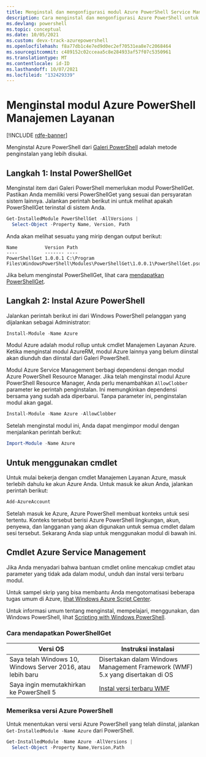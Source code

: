 ```yaml
---
title: Menginstal dan mengonfigurasi modul Azure PowerShell Service Management | Microsoft Docs
description: Cara menginstal dan mengonfigurasi Azure PowerShell untuk penggunaan pertama.
ms.devlang: powershell
ms.topic: conceptual
ms.date: 10/05/2021
ms.custom: devx-track-azurepowershell
ms.openlocfilehash: f8a77db1c4e7ed9d0ec2ef70531ea8e7c2068464
ms.sourcegitcommit: c489152c02cceaa5c8e284933af57f07c5350961
ms.translationtype: MT
ms.contentlocale: id-ID
ms.lasthandoff: 10/07/2021
ms.locfileid: "132429339"
---
```

# <a name="installing-the-azure-powershell-service-management-module"></a>Menginstal modul Azure PowerShell Manajemen Layanan

[!INCLUDE [rdfe-banner](../../includes/rdfe-banner.md)]

Menginstal Azure PowerShell dari [Galeri PowerShell](https://www.powershellgallery.com/) adalah metode penginstalan yang lebih disukai.

## <a name="step-1-install-powershellget"></a>Langkah 1: Instal PowerShellGet

Menginstal item dari Galeri PowerShell memerlukan modul PowerShellGet. Pastikan Anda memiliki versi PowerShellGet yang sesuai dan persyaratan sistem lainnya. Jalankan perintah berikut ini untuk melihat apakah PowerShellGet terinstal di sistem Anda.

```powershell
Get-InstalledModule PowerShellGet -AllVersions |
  Select-Object -Property Name, Version, Path
```

Anda akan melihat sesuatu yang mirip dengan output berikut:

```Output
Name          Version Path
----          ------- ----
PowerShellGet 1.0.0.1 C:\Program Files\WindowsPowerShell\Modules\PowerShellGet\1.0.0.1\PowerShellGet.psd1
```

Jika belum menginstal PowerShellGet, lihat cara [mendapatkan PowerShellGet](#how-to-get-powershellget).

## <a name="step-2-install-azure-powershell"></a>Langkah 2: Instal Azure PowerShell

Jalankan perintah berikut ini dari Windows PowerShell pelanggan yang dijalankan sebagai Administrator:

```powershell
Install-Module -Name Azure
```

Modul Azure adalah modul rollup untuk cmdlet Manajemen Layanan Azure. Ketika menginstal modul AzureRM, modul Azure lainnya yang belum diinstal akan diunduh dan diinstal dari Galeri PowerShell.

Modul Azure Service Management berbagi dependensi dengan modul Azure PowerShell Resource Manager. Jika telah menginstal modul Azure PowerShell Resource Manager, Anda perlu menambahkan `AllowClobber` parameter ke perintah penginstalan. Ini memungkinkan dependensi bersama yang sudah ada diperbarui. Tanpa parameter ini, penginstalan modul akan gagal.

```powershell
Install-Module -Name Azure -AllowClobber
```

Setelah menginstal modul ini, Anda dapat mengimpor modul dengan menjalankan perintah berikut:

```powershell
Import-Module -Name Azure
```

## <a name="to-use-the-cmdlets"></a>Untuk menggunakan cmdlet

Untuk mulai bekerja dengan cmdlet Manajemen Layanan Azure, masuk terlebih dahulu ke akun Azure Anda. Untuk masuk ke akun Anda, jalankan perintah berikut:

```powershell
Add-AzureAccount
```

Setelah masuk ke Azure, Azure PowerShell membuat konteks untuk sesi tertentu. Konteks tersebut berisi Azure PowerShell lingkungan, akun, penyewa, dan langganan yang akan digunakan untuk semua cmdlet dalam sesi tersebut. Sekarang Anda siap untuk menggunakan modul di bawah ini.

## <a name="azure-service-management-cmdlets"></a>Cmdlet Azure Service Management

Jika Anda menyadari bahwa bantuan cmdlet online mencakup cmdlet atau parameter yang tidak ada dalam modul, unduh dan instal versi terbaru modul.

Untuk sampel skrip yang bisa membantu Anda mengotomatisasi beberapa tugas umum di Azure, [lihat Windows Azure Script Center](https://www.windowsazure.com/documentation/scripts/).

Untuk informasi umum tentang menginstal, mempelajari, menggunakan, dan Windows PowerShell, lihat [Scripting with Windows PowerShell](/powershell/scripting/learn/ps101/00-introduction).

### <a name="how-to-get-powershellget"></a>Cara mendapatkan PowerShellGet

|                    Versi OS                     |                                     Instruksi instalasi                                      |
| ------------------------------------------------- | --------------------------------------------------------------------------------------------- |
| Saya telah Windows 10, Windows Server 2016, atau lebih baru | Disertakan dalam Windows Management Framework (WMF) 5.x yang disertakan di OS                          |
| Saya ingin memutakhirkan ke PowerShell 5                 | [Instal versi terbaru WMF](https://www.microsoft.com/download/details.aspx?id=54616) |

### <a name="checking-the-version-of-azure-powershell"></a>Memeriksa versi Azure PowerShell

Untuk menentukan versi versi Azure PowerShell yang telah diinstal, jalankan `Get-InstalledModule -Name Azure` dari PowerShell.

```powershell
Get-InstalledModule -Name Azure -AllVersions |
  Select-Object -Property Name,Version,Path
```
